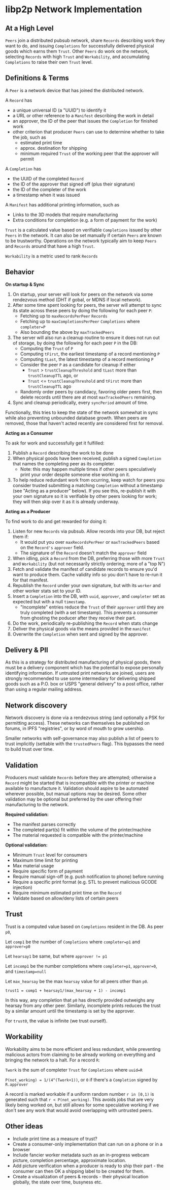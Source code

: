 # libp2p Network Implementation

## At a High Level

`Peers` join a distributed pubsub network, share `Records` describing work they want to do, and issuing `Completions` for successfully delivered physical goods which earns them `Trust`. Other `Peers` do work on the network, selecting `Records` with high `Trust` and `Workability`, and accumulating `Completions` to raise their own `Trust` level.

## Definitions & Terms

A `Peer` is a network device that has joined the distributed network. 

A `Record` has

* a unique universal ID (a "UUID") to identify it
* a URL or other reference to a `Manifest` describing the work in detail
* an approver, the ID of the peer that issues the `Completion` for finished work
* other criterion that producer `Peers` can use to determine whether to take the job, such as
  * estimated print time
  * approx. destination for shipping
  * minimum required `Trust` of the working peer that the approver will permit

A `Completion` has

* the UUID of the completed `Record`
* the ID of the approver that signed off (plus their signature)
* the ID of the completer of the work
* a timestamp when it was issued

A `Manifest` has additional printing information, such as

* Links to the 3D models that require manufacturing
* Extra conditions for completion (e.g. a form of payment for the work)

`Trust` is a calculated value based on verifiable `Completions` issued by other `Peers` in the network. 
It can also be set manually if certain `Peers` are known to be trustworthy. Operations on the network typically aim to keep `Peers` and `Records` around that have a high `Trust`.

`Workability` is a metric used to rank `Records` 

## Behavior

**On startup & Sync**

1. On startup, your server will look for peers on the network via some rendezvous method (DHT if gobal, or MDNS if local network).
2. After some time spent looking for peers, the server will attempt to sync its state across these peers by doing the following for each peer `P`:
   * Fetching up to `maxRecordsPerPeer` `Records`
   * Fetching up to `maxCompletionsPerPeer` `Completions` where `completer=P`
   * Also bounding the above by `maxTrackedPeers`
3. The server will also run a cleanup routine to ensure it does not run out of storage, by doing the following for each peer `P` in the DB:
   * Computing the `Trust` of `P`
   * Computing `tFirst`, the earliest timestamp of a record mentioning `P`
   * Computing `tLast`, the latest timestamp of a record mentioning `P`
   * Consider the peer `P` as a candidate for cleanup if either
     * `Trust` > `trustCleanupThreshold` and `tLast` more than `trustCleanupTTL` ago, or
     * `Trust` <= `trustCleanupThreshold` and `tFirst` more than `trustCleanupTTL` ago
   * Randomly order peers by candidacy, favoring older peers first, then delete records until there are at most `maxTrackedPeers` remaining.
4. Sync and cleanup periodically, every `syncPeriod` amount of time.

Functionally, this tries to keep the state of the network somewhat in sync while also preventing unbounded database growth. When peers are removed, those that haven't acted recently are considered first for removal. 

**Acting as a Consumer**

To ask for work and successfully get it fulfilled:

1. Publish a `Record` describing the work to be done
2. When physical goods have been received, publish a signed `Completion` that names the completing peer as its completer. 
   * Note: this may happen multiple times if other peers speculatively print your order despite someone else working on it.
3. To help reduce redundant work from ocurring, keep watch for peers you consider trusted submitting a matching `Completion` without a timestamp (see "Acting as a producer" below). If you see this, re-publish it with your own signature so it is verifiable by other peers looking for work; they will then skip over it as it is already underway.

**Acting as a Producer**

To find work to do and get rewarded for doing it:

1. Listen for new `Records` via pubsub. Allow records into your DB, but reject them if:
   * It would put you over `maxRecordsPerPeer` or `maxTrackedPeers` based on the `Record's` `approver` field. 
   * The signature of the `Record` doesn't match the `approver` field
2. When idling, pick a `Record` from the DB, preferring those with more `Trust` and `Workability` (but not necessarily strictly ordering; more of a "top N")
3. Fetch and validate the manifest of candidate records to ensure you'd want to produce them. Cache validity info so you don't have to re-run it for that manifest.
4. Republish the `Record` under your own signature, but with its `worker` and other worker stats set to your ID.
5. Insert a `Completion` into the DB, with `uuid`, `approver`, and `completer` set as expected but with a null `timestamp`. 
   * "Incomplete" entries reduce the `Trust` of their `approver` until they are truly completed (with a set timestamp). This prevents a consumer from ghosting the poducer after they receive their part.
6. Do the work, periodically re-publishing the `Record` when stats change
7. Deliver the physical goods via the means provided in the `manifest`
8. Overwrite the `Completion` when sent and signed by the approver.

## Delivery & PII

As this is a strategy for distributed manufacturing of physical goods, there must be a delivery component which has the potential to expose personally identifying information. If untrusted print networks are joined, users are strongly recommended to use some intermediary for delivering shipped goods such as a P.O. box or USPS "general delivery" to a post office, rather than using a regular mailing address.

## Network discovery

Network discovery is done via a rendezvous string (and optionally a PSK for permitting access). These networks can themselves be published on forums, in IPFS "registries", or by word of mouth to grow usership. 

Smaller networks with self-governance may also publish a list of peers to trust implicitly (settable with the `trustedPeers` flag). This bypasses the need to build trust over time. 

## Validation

Producers must validate `Records` before they are attempted; otherwise a `Record` might be started that is incompatible with the printer or machine available to manufacture it. Validation should aspire to be automated wherever possible, but manual options may be desired. Some other validation may be optional but preferred by the user offering their manufacturing to the network.

**Required validation:**

* The manifest parses correctly
* The completed part(s) fit within the volume of the printer/machine
* The material requested is compatible with the printer/machine

**Optional validation:**

* Minimum `Trust` level for consumers
* Maximum time limit for printing
* Max material usage
* Require specific form of payment
* Require manual sign-off (e.g. push notification to phone) before running
* Require a specific print format (e.g. STL to prevent malicious GCODE injection)
* Require minimum estimated print time on the `Record` 
* Validate based on allow/deny lists of certain peers

## Trust

Trust is a computed value based on `Completions` resident in the DB. As peer `p0`,

Let `comp1` be the number of `Completions` where `completer=p1` and `approver=p0`

Let `hearsay1` be same, but where `approver != p1`

Let `incomp1` be the number completions where `completer=p1`, `approver=0`, and `timestamp=null`

Let `max_hearsay` be the max `hearsay` value for all peers other than `p0`.

`trust1 = comp1 + hearsay1/(max_hearsay + 1) - incomp1`

In this way, any completion that `p0` has directly provided outweighs any hearsay from any other peer. Similarly, incomplete prints reduces the trust by a similar amount until the timestamp is set by the approver.

For `trust0`, the value is infinite (we trust ourself).

## Workability

Workability aims to be more efficient and less redundant, while preventing malicious actors from claiming to be already working on everything and bringing the network to a halt. For a record `R`:

`Twork` is the sum of completer `Trust` for `Completions` where `uuid=R`

`P(not_working) = 1/(4^(Twork+1))`, or `0` if there's a `Completion` signed by `R.approver`

A record is marked workable if a uniform random number `r in [0,1)` is generated such that `r < P(not_working)`. This avoids jobs that are very likely
being worked on, but still allows for some speculative working if we don't see any work that would avoid overlapping with untrusted peers.

## Other ideas

* Include print time as a measure of trust?
* Create a consumer-only implementation that can run on a phone or in a browser
* Include fancier worker metadata such as an in-progress webcam picture, completion percentage, approximate location.
* Add picture verification when a producer is ready to ship their part - the consumer can then OK a shipping label to be created for them.
* Create a visualization of peers & records - their physical location globally, the state over time, busyness etc.
